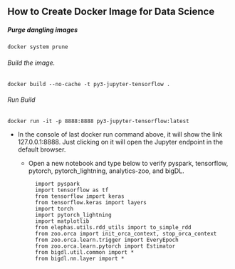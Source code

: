 ## How to Create Docker Image for Data Science 

##### Purge dangling images

	docker system prune

###### Build the image. 

    docker build --no-cache -t py3-jupyter-tensorflow .
    
###### Run Build
    docker run -it -p 8888:8888 py3-jupyter-tensorflow:latest
    
    
- In the console of last docker run command above, it will show the link 127.0.0.1:8888.
Just clicking on it will open the Jupyter endpoint in the default browser.

  - Open a new notebook and type below to verify pyspark, tensorflow, pytorch, pytorch_lightning, analytics-zoo, 
    and bigDL.

          import pyspark
          import tensorflow as tf
          from tensorflow import keras
          from tensorflow.keras import layers
          import torch
          import pytorch_lightning
          import matplotlib
          from elephas.utils.rdd_utils import to_simple_rdd
          from zoo.orca import init_orca_context, stop_orca_context
          from zoo.orca.learn.trigger import EveryEpoch
          from zoo.orca.learn.pytorch import Estimator
          from bigdl.util.common import *
          from bigdl.nn.layer import *
